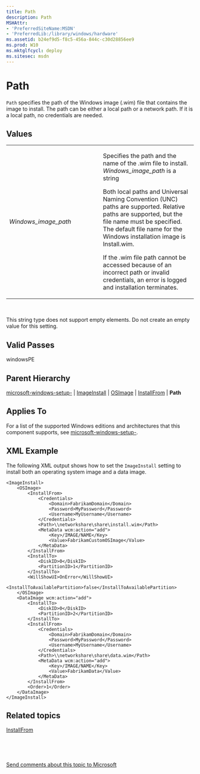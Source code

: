 ```yaml
---
title: Path
description: Path
MSHAttr:
- 'PreferredSiteName:MSDN'
- 'PreferredLib:/library/windows/hardware'
ms.assetid: b24ef9d5-f8c5-456a-844c-c30d28856ee9
ms.prod: W10
ms.mktglfcycl: deploy
ms.sitesec: msdn
---
```


# Path


`Path` specifies the path of the Windows image (.wim) file that contains the image to install. The path can be either a local path or a network path. If it is a local path, no credentials are needed.

## Values


<table>
<colgroup>
<col width="50%" />
<col width="50%" />
</colgroup>
<tbody>
<tr class="odd">
<td><p><em>Windows_image_path</em></p></td>
<td><p>Specifies the path and the name of the .wim file to install. <em>Windows_image_path</em> is a string</p>
<p>Both local paths and Universal Naming Convention (UNC) paths are supported. Relative paths are supported, but the file name must be specified. The default file name for the Windows installation image is Install.wim.</p>
<p>If the .wim file path cannot be accessed because of an incorrect path or invalid credentials, an error is logged and installation terminates.</p></td>
</tr>
</tbody>
</table>

 

This string type does not support empty elements. Do not create an empty value for this setting.

## Valid Passes


windowsPE

## Parent Hierarchy


[microsoft-windows-setup-](microsoft-windows-setup.md) | [ImageInstall](microsoft-windows-setup-imageinstall-.md) | [OSImage](microsoft-windows-setup-imageinstall-osimage.md) | [InstallFrom](microsoft-windows-setup-imageinstall-osimageinstallfrom.md) | **Path**

## Applies To


For a list of the supported Windows editions and architectures that this component supports, see [microsoft-windows-setup-](microsoft-windows-setup.md).

## XML Example


The following XML output shows how to set the `ImageInstall` setting to install both an operating system image and a data image.

``` syntax
<ImageInstall>
    <OSImage>
        <InstallFrom>
            <Credentials>
                <Domain>FabrikamDomain</Domain>
                <Password>MyPassword</Password>
                <Username>MyUsername</Username>
            </Credentials>
            <Path>\\networkshare\share\install.wim</Path>
            <MetaData wcm:action="add">
                <Key>/IMAGE/NAME</Key>
                <Value>FabrikamCustomOSImage</Value>
            </MetaData>
        </InstallFrom>
        <InstallTo>
            <DiskID>0</DiskID>
            <PartitionID>1</PartitionID>
        </InstallTo>
        <WillShowUI>OnError</WillShowUI>
        <InstallToAvailablePartition>false</InstallToAvailablePartition>
    </OSImage>
    <DataImage wcm:action="add">
        <InstallTo>
            <DiskID>0</DiskID>
            <PartitionID>2</PartitionID>
        </InstallTo>
        <InstallFrom>
            <Credentials>
                <Domain>FabrikamDomain</Domain>
                <Password>MyPassword</Password>
                <Username>MyUsername</Username>
            </Credentials>
            <Path>\\networkshare\share\data.wim</Path>
            <MetaData wcm:action="add">
                <Key>/IMAGE/NAME</Key>
                <Value>FabrikamData</Value>
            </MetaData>
        </InstallFrom>
        <Order>1</Order>
    </DataImage>
</ImageInstall>
```

## Related topics


[InstallFrom](microsoft-windows-setup-imageinstall-osimageinstallfrom.md)

 

 

[Send comments about this topic to Microsoft](mailto:wsddocfb@microsoft.com?subject=Documentation%20feedback%20%5Bp_unattend\p_unattend%5D:%20Path%20%20RELEASE:%20%2810/3/2016%29&body=%0A%0APRIVACY%20STATEMENT%0A%0AWe%20use%20your%20feedback%20to%20improve%20the%20documentation.%20We%20don't%20use%20your%20email%20address%20for%20any%20other%20purpose,%20and%20we'll%20remove%20your%20email%20address%20from%20our%20system%20after%20the%20issue%20that%20you're%20reporting%20is%20fixed.%20While%20we're%20working%20to%20fix%20this%20issue,%20we%20might%20send%20you%20an%20email%20message%20to%20ask%20for%20more%20info.%20Later,%20we%20might%20also%20send%20you%20an%20email%20message%20to%20let%20you%20know%20that%20we've%20addressed%20your%20feedback.%0A%0AFor%20more%20info%20about%20Microsoft's%20privacy%20policy,%20see%20http://privacy.microsoft.com/default.aspx. "Send comments about this topic to Microsoft")





